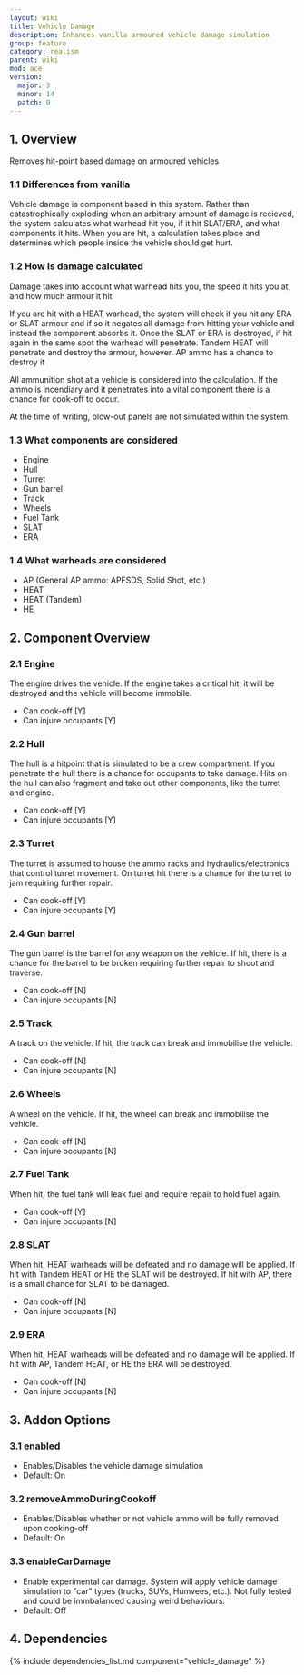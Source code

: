 ```yaml
---
layout: wiki
title: Vehicle Damage
description: Enhances vanilla armoured vehicle damage simulation
group: feature
category: realism
parent: wiki
mod: ace
version:
  major: 3
  minor: 14
  patch: 0
---
```


## 1. Overview

Removes hit-point based damage on armoured vehicles

### 1.1 Differences from vanilla

Vehicle damage is component based in this system. Rather than catastrophically exploding when an arbitrary amount of damage is recieved, the system calculates what warhead hit you, if it hit SLAT/ERA, and what components it hits.
When you are hit, a calculation takes place and determines which people inside the vehicle should get hurt.

### 1.2 How is damage calculated

Damage takes into account what warhead hits you, the speed it hits you at, and how much armour it hit

If you are hit with a HEAT warhead, the system will check if you hit any ERA or SLAT armour and if so it negates all damage from hitting your vehicle and instead the component absorbs it.
Once the SLAT or ERA is destroyed, if hit again in the same spot the warhead will penetrate. Tandem HEAT will penetrate and destroy the armour, however. AP ammo has a chance to destroy it

All ammunition shot at a vehicle is considered into the calculation. If the ammo is incendiary and it penetrates into a vital component there is a chance for cook-off to occur.

At the time of writing, blow-out panels are not simulated within the system.

### 1.3 What components are considered

- Engine
- Hull
- Turret
- Gun barrel
- Track
- Wheels
- Fuel Tank
- SLAT
- ERA

### 1.4 What warheads are considered

- AP (General AP ammo: APFSDS, Solid Shot, etc.)
- HEAT
- HEAT (Tandem)
- HE

## 2. Component Overview

### 2.1 Engine

The engine drives the vehicle. If the engine takes a critical hit, it will be destroyed and the vehicle will become immobile.

- Can cook-off [Y]
- Can injure occupants [Y]

### 2.2 Hull

The hull is a hitpoint that is simulated to be a crew compartment. If you penetrate the hull there is a chance for occupants to take damage. Hits on the hull can also fragment and take out other components, like the turret and engine.

- Can cook-off [Y]
- Can injure occupants [Y]

### 2.3 Turret

The turret is assumed to house the ammo racks and hydraulics/electronics that control turret movement. On turret hit there is a chance for the turret to jam requiring further repair.

- Can cook-off [Y]
- Can injure occupants [Y]

### 2.4 Gun barrel

The gun barrel is the barrel for any weapon on the vehicle. If hit, there is a chance for the barrel to be broken requiring further repair to shoot and traverse.

- Can cook-off [N]
- Can injure occupants [N]

### 2.5 Track

A track on the vehicle. If hit, the track can break and immobilise the vehicle.

- Can cook-off [N]
- Can injure occupants [N]

### 2.6 Wheels

A wheel on the vehicle. If hit, the wheel can break and immobilise the vehicle.

- Can cook-off [N]
- Can injure occupants [N]

### 2.7 Fuel Tank

When hit, the fuel tank will leak fuel and require repair to hold fuel again.

- Can cook-off [Y]
- Can injure occupants [N]

### 2.8 SLAT

When hit, HEAT warheads will be defeated and no damage will be applied. If hit with Tandem HEAT or HE the SLAT will be destroyed. If hit with AP, there is a small chance for SLAT to be damaged.

- Can cook-off [N]
- Can injure occupants [N]

### 2.9 ERA

When hit, HEAT warheads will be defeated and no damage will be applied. If hit with AP, Tandem HEAT, or HE the ERA will be destroyed.

- Can cook-off [N]
- Can injure occupants [N]

## 3. Addon Options

### 3.1 enabled

- Enables/Disables the vehicle damage simulation
- Default: On

### 3.2 removeAmmoDuringCookoff

- Enables/Disables whether or not vehicle ammo will be fully removed upon cooking-off
- Default: On

### 3.3 enableCarDamage

- Enable experimental car damage. System will apply vehicle damage simulation to "car" types (trucks, SUVs, Humvees, etc.). Not fully tested and could be immbalanced causing weird behaviours.
- Default: Off

## 4. Dependencies

{% include dependencies_list.md component="vehicle_damage" %}
